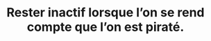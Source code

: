 ---
category: category-nGkbk6oSlC5_p3eqoXX2o
goodPractices:
- good-practice-k-14b3YN4u7CTCwOye3qa
risks:
- Refuser de réagir ne fera qu’empirer la situation laissant la possibilité au pirate
  de démultiplier les exactions.
title: Rester inactif lorsque l’on se rend compte que l’on est piraté.
uuid: vulnerability-R1cny09TFqzg7V3IDML31
visibleInCms: true
---
